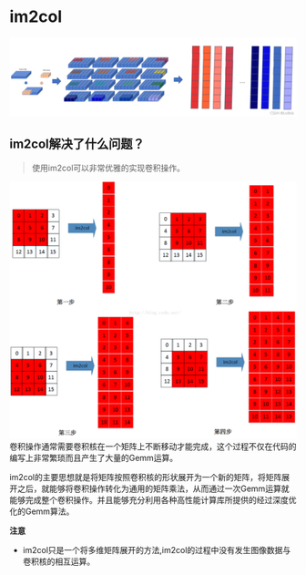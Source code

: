 # im2col
![](_img/im2col2.png)


## im2col解决了什么问题？

> 使用im2col可以非常优雅的实现卷积操作。

![](_img/im2col.jpg)
卷积操作通常需要卷积核在一个矩阵上不断移动才能完成，这个过程不仅在代码的编写上非常繁琐而且产生了大量的Gemm运算。

im2col的主要思想就是将矩阵按照卷积核的形状展开为一个新的矩阵，将矩阵展开之后，就能够将卷积操作转化为通用的矩阵乘法，从而通过一次Gemm运算就能够完成整个卷积操作。并且能够充分利用各种高性能计算库所提供的经过深度优化的Gemm算法。

**注意**
+ im2col只是一个将多维矩阵展开的方法,im2col的过程中没有发生图像数据与卷积核的相互运算。